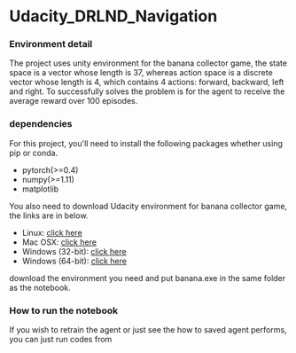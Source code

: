 # Udacity_DRLND_Navigation

### Environment detail

The project uses unity environment for the banana collector game, the state space is a vector whose length is 37, whereas action space is a discrete vector whose length is 4, which contains 4 actions: forward, backward, left and right. To successfully solves the problem is for the agent to receive the average reward over 100 episodes.


### dependencies

For this project, you'll need to install the following packages whether using pip or conda.

- pytorch(>=0.4)
- numpy(>=1.11)
- matplotlib 

You also need to download Udacity environment for banana collector game, the links are in below.

- Linux: [click here](https://s3-us-west-1.amazonaws.com/udacity-drlnd/P1/Banana/Banana_Linux.zip)
- Mac OSX: [click here](https://s3-us-west-1.amazonaws.com/udacity-drlnd/P1/Banana/Banana.app.zip)
- Windows (32-bit): [click here](https://s3-us-west-1.amazonaws.com/udacity-drlnd/P1/Banana/Banana_Windows_x86.zip)
- Windows (64-bit): [click here](https://s3-us-west-1.amazonaws.com/udacity-drlnd/P1/Banana/Banana_Windows_x86_64.zip)

download the environment you need and put banana.exe in the same folder as the notebook.

### How to run the notebook

If you wish to retrain the agent or just see the how to saved agent performs, you can just run codes from 
